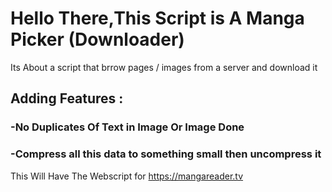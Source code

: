 # Hello There,This Script is A Manga Picker (Downloader)
Its About a script that brrow pages / images from a server and download it 
## Adding Features :
### -No Duplicates Of Text  in Image Or Image Done <br/>
### -Compress all this data to something small then uncompress it <br/>
This Will Have The Webscript for https://mangareader.tv

  
